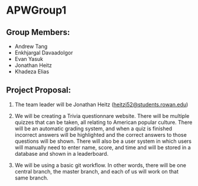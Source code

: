 # APWGroup1
## Group Members: 
* Andrew Tang
* Enkhjargal Davaadolgor
* Evan Yasuk
* Jonathan Heitz
* Khadeza Elias

## Project Proposal: 
1.  The team leader will be Jonathan Heitz (heitzj52@students.rowan.edu)

2.  We will be creating a Trivia questionnare website. There will be multiple quizzes 
    that can be taken, all relating to American popular culture. There will be an automatic 
    grading system, and when a quiz is finished incorrect answers will be highlighted and 
    the correct answers to those questions will be shown. There will also be a user system in which users will manually need to enter name, score, and time
    and will be stored in a database and shown in a leaderboard. 

3.  We will be using a basic git workflow. In other words, there will be one central branch, 
    the master branch, and each of us will work on that same branch. 
